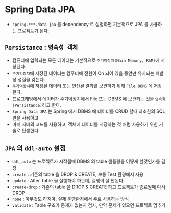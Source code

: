 # Spring Data JPA
- `spring.***.data-jpa` 를 dependency 로 설정하면 기본적으로 JPA 를 사용하는 프로젝트가 된다.

## `Persistance` : `영속성 객체`
- 컴퓨터에 입력되는 모든 데이터는 기본적으로 `주기억장치(Main Memory, RAM)`에 저장된다.
- `주기억장치`에 저장된 데이터는 컴푸터에 전원이 On 되어 있을 동안만 유지되는 휘발성 성질을 갖는다.
- `주기억장치`에 저장된 데이터 또는 연산된 결과를 보관하기 위해 `File`, `DBMS` 에 저장한다.
- 프로그래밍에서 데이터가 주기억장치에서 File 또는 DBMS 에 보관되는 것을 `영속화(Persistance)`라고 한다.
- `Spring Data JPA` 는 Spring 에서 DBMS 에 데이터를 CRUD 할때 최소한의 SQL 만을 사용하고
- 마치 자바의 코드를 사용하고, 객체에 데이터를 저장하는 것 처럼 사용하기 위한 기술로 탄생한다. 

## `JPA` 의 `ddl-auto` 설정
- `ddl_auto` 는 프로젝트가 시작될때 DBMS 의 table 핸들링을 어떻게 할것인가를 결정
- `create` : 기존의 table 을 DROP & CREATE, 보통 Test 환경에서 사용
- `update` : Alter Table 을 실행해야 하는데, 실행이 잘 안된다.
- `create-drop` : 기존의 table 을 DROP & CREATE 하고 프로젝트가 종료될때 다시 DROP
- `none` : 아무것도 하지마, 실제 운영환경에서 주로 사용하는 방식
- `validate` : Table 구조가 문제가 없는지 검사, 만약 문제가 있으면 프로젝트 멈추기
